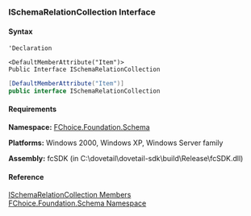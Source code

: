 ﻿### ISchemaRelationCollection Interface

#### Syntax

```vbnet
'Declaration

<DefaultMemberAttribute("Item")>
Public Interface ISchemaRelationCollection 
```

```csharp
[DefaultMemberAttribute("Item")]
public interface ISchemaRelationCollection 
```

#### Requirements

**Namespace:** [FChoice.Foundation.Schema](fcSDK~FChoice.Foundation.Schema_namespace.md)

**Platforms:** Windows 2000, Windows XP, Windows Server family

**Assembly:** fcSDK (in C:\\dovetail\\dovetail-sdk\\build\\Release\\fcSDK.dll)

#### Reference

[ISchemaRelationCollection Members](fcSDK~FChoice.Foundation.Schema.ISchemaRelationCollection_members.md)  
[FChoice.Foundation.Schema Namespace](fcSDK~FChoice.Foundation.Schema_namespace.md)